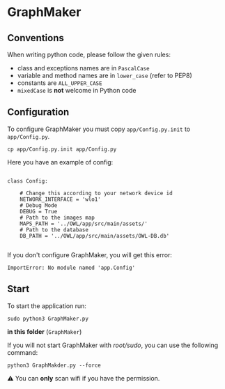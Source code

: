 # GraphMaker

## Conventions

When writing python code, please follow the given rules:

- class and exceptions names are in `PascalCase`
- variable and method names are in `lower_case` (refer to PEP8)
- constants are `ALL_UPPER_CASE`
- `mixedCase` is **not** welcome in Python code


## Configuration

To configure GraphMaker you must copy `app/Config.py.init` to `app/Config.py`.
```
cp app/Config.py.init app/Config.py
```
Here you have an example of config:
```

class Config:

    # Change this according to your network device id
    NETWORK_INTERFACE = 'wlo1'
    # Debug Mode
    DEBUG = True
    # Path to the images map
    MAPS_PATH = '../OWL/app/src/main/assets/'
    # Path to the database
    DB_PATH = '../OWL/app/src/main/assets/OWL-DB.db'


```

If you don't configure GraphMaker, you will get this error:
```
ImportError: No module named 'app.Config'
```




## Start

To start the application run:
```
sudo python3 GraphMaker.py
```
**in this folder** (`GraphMaker`)
        
If you will not start GraphMaker with *root/sudo*, you can use the following command:
```
python3 GraphMakder.py --force
```
:warning: You can **only** scan wifi if you have the permission.


